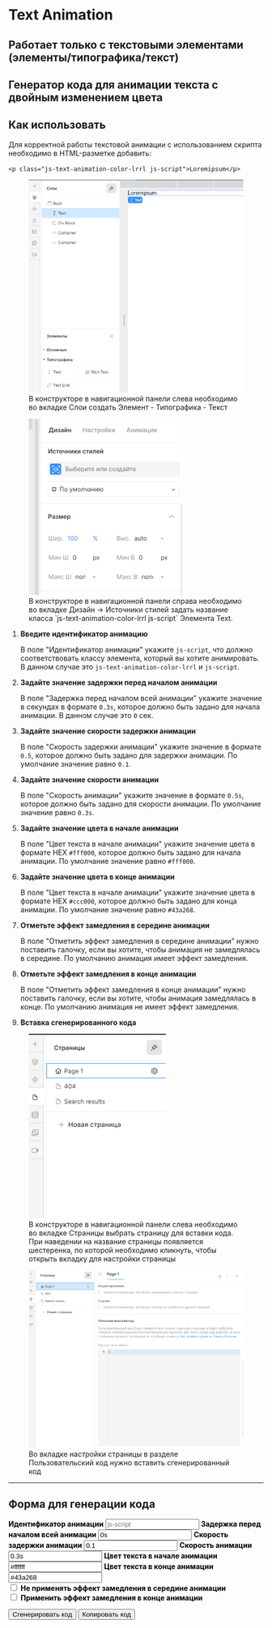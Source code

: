 # Text Animation

## Работает только с текстовыми элементами (элементы/типографика/текст)

## Генератор кода для анимации текста c двойным изменением цвета

## Как использовать

Для корректной работы текстовой анимации с использованием скрипта необходимо в HTML-разметке добавить:
<!-- markdownlint-disable MD040 -->
```
<p class="js-text-animation-color-lrrl js-script">Loremipsum</p>
```
<!-- markdownlint-disable MD041 -->
<!-- markdownlint-disable MD033 -->
<figure>
  <img src="../assets/add-text-element-1.png" class="lottie1" alt="div" />
  <figcaption>В конструкторе в навигационной панели слева необходимо во вкладке Слои создать Элемент - Типографика - Текст</figcaption>
</figure>

<figure>
  <img src="../assets/add-text-element-2.png" class="lottie2" alt="class" />
  <figcaption>В конструкторе в навигационной панели справа необходимо во вкладке Дизайн -> Источники
  стилей задать название класса `js-text-animation-color-lrrl js-script` Элемента Text.</figcaption>
</figure>

1. **Введите идентификатор анимацию**

   В поле "Идентификатор анимации" укажите `js-script`, что должно соответствовать классу элемента, который вы хотите анимировать. В данном случае это `js-text-animation-color-lrrl` и `js-script`.

2. **Задайте значение задержки перед началом анимации**

   В поле "Задержка перед началом всей анимации" укажите значение в секундах в формате `0.3s`, которое должно быть задано для начала анимации. В данном случае это `0` сек.

3. **Задайте значение скорости задержки анимации**

   В поле "Скорость задержки анимации" укажите значение в формате `0.5`, которое должно быть задано для задержки анимации. По умолчание значение равно `0.1`.

4. **Задайте значение скорости анимации**

    В поле "Скорость анимации" укажите значение в формате `0.5s`, которое должно быть задано для скорости анимации. По умолчание значение равно `0.3s`.

5. **Задайте значение цвета в начале анимации**

    В поле "Цвет текста в начале анимации" укажите значение цвета в формате HEX `#fff000`, которое должно быть задано для начала анимации. По умолчание значение равно `#fff000`.

6. **Задайте значение цвета в конце анимации**

    В поле "Цвет текста в начале анимации" укажите значение цвета в формате HEX `#ссс000`, которое должно быть задано для конца анимации. По умолчание значение равно `#43a268`.

7. **Отметьте  эффект замедления в середине анимации**

   В поле "Отметить эффект замедления в середине анимации" нужно поставить галочку, если вы хотите, чтобы анимация не замедлялась в середине. По умолчанию анимация имеет эффект замедления.

8. **Отметьте  эффект замедления в конце анимации**

    В поле "Отметить эффект замедления в конце анимации" нужно поставить галочку, если вы хотите, чтобы анимация замедлялась в конце. По умолчанию анимация не имеет эффект замедления.

9. **Вставка сгенерированного кода**

<!-- markdownlint-disable MD041 -->
<!-- markdownlint-disable MD033 -->
<figure>
  <img src="../assets/insert-code-1.png" class="lottie" alt="div" />
  <figcaption>В конструкторе в навигационной панели слева необходимо во вкладке Страницы выбрать страницу для вставки кода.
  При наведении на название страницы появляется шестеренка, по которой необходимо кликнуть, чтобы открыть вкладку для настройки страницы</figcaption>
</figure>

<figure>
  <img src="../assets/insert-code-2.png" class="lottie" alt="class" />
  <figcaption>Во вкладке настройки страницы в разделе Пользовательский код нужно вставить сгенерированный код</figcaption>
</figure>

---

## Форма для генерации кода

<!-- markdownlint-disable MD041 -->
<!-- markdownlint-disable MD033 -->

<div id="colorLR-generator">
  <label for="colorLR-animationID" style="font-weight:bold; color: #000;">Идентификатор анимации</label>
  <input type="text" id="colorLR-animationID" value="" placeholder="js-script">
  <label for="colorLR-delayBeforeStart" style="font-weight:bold; color: #000;">Задержка перед началом всей анимации</label>
  <input type="text" id="colorLR-delayBeforeStart" value="0s" placeholder="0s">
   <label for="colorLR-animationDalay" style="font-weight:bold; color: #000;">Скорость задержки анимации</label>
  <input type="text" id="colorLR-animationDalay" value="0.1" placeholder="0.01">
  <label for="colorLR-animationSpeed" style="font-weight:bold; color: #000;">Скорость анимации</label>
  <input type="text" id="colorLR-animationSpeed" value="0.3s" placeholder="0.3s">
  <label for="colorLR-colorFrom" style="font-weight:bold; color: #000;">Цвет текста в начале анимации</label>
  <input type="text" id="colorLR-colorFrom" value="#ffffff" placeholder="#ffffff">
  <label for="colorLR-colorTo" style="font-weight:bold; color: #000;">Цвет текста в конце анимации</label>
  <input type="text" id="colorLR-colorTo" value="#43a268" placeholder="#43a268">
  <div class="checkbox">
    <div class="checkbox_wrapper">
        <input type="checkbox" id="colorLR-slowdownEffect" value="true">
        <label for="colorLR-slowdownEffect" style="font-weight:bold; color: #000;">Не применять эффект замедления в середине анимации</label>
    </div>
    <div class="checkbox_wrapper">
        <input type="checkbox" id="colorLR-endSlowdownEffect" value="false">
        <label for="colorLR-endSlowdownEffect" style="font-weight:bold; color: #000;">Применить эффект замедления в конце анимации</label>
    </div>
  </div>

  <button id="generate-colorLR">Сгенерировать код</button>
  <button id="copy-colorLR">Копировать код</button>
  <h2 id="title" style="display: none">Пример сгенерированного кода</h2>
  <pre id="colorLR-output"></pre>
</div>
